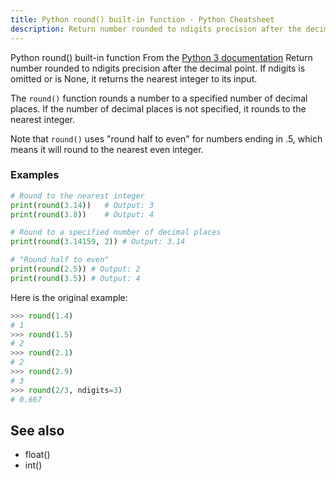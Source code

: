 ```yaml
---
title: Python round() built-in function - Python Cheatsheet
description: Return number rounded to ndigits precision after the decimal point. If ndigits is omitted or is None, it returns the nearest integer to its input.
---
```


<base-title :title="frontmatter.title" :description="frontmatter.description">
Python round() built-in function
</base-title>

<base-disclaimer>
  <base-disclaimer-title>
    From the <a target="_blank" href="https://docs.python.org/3/library/functions.html#round">Python 3 documentation</a>
  </base-disclaimer-title>
  <base-disclaimer-content>
   Return number rounded to ndigits precision after the decimal point. If ndigits is omitted or is None, it returns the nearest integer to its input.
  </base-disclaimer-content>
</base-disclaimer>

The `round()` function rounds a number to a specified number of decimal places. If the number of decimal places is not specified, it rounds to the nearest integer.

Note that `round()` uses "round half to even" for numbers ending in .5, which means it will round to the nearest even integer.

### Examples

```python
# Round to the nearest integer
print(round(3.14))   # Output: 3
print(round(3.8))    # Output: 4

# Round to a specified number of decimal places
print(round(3.14159, 2)) # Output: 3.14

# "Round half to even"
print(round(2.5)) # Output: 2
print(round(3.5)) # Output: 4
```

Here is the original example:

```python
>>> round(1.4)
# 1
>>> round(1.5)
# 2
>>> round(2.1)
# 2
>>> round(2.9)
# 3
>>> round(2/3, ndigits=3)
# 0.667
```

## See also

- <router-link to="/builtin/float">float()</router-link>
- <router-link to="/builtin/int">int()</router-link>
